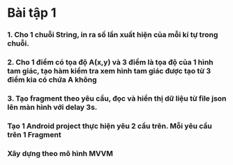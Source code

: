 # Bài tập 1
### 1. Cho 1 chuỗi String, in ra số lần xuất hiện của mỗi kí tự trong chuỗi. 
### 2. Cho 1 điểm có  tọa độ A(x,y) và 3 điểm là tọa độ của 1 hình tam giác, tạo hàm kiểm tra xem hình tam giác được tạo từ 3 điểm kia có chứa A không
### 3. Tạo fragment theo yêu cầu, đọc và hiển thị dữ liệu từ file json lên màn hình với delay 3s.
### Tạo 1 Android project thực hiện yêu 2 cầu trên. Mỗi yêu cầu trên 1 Fragment
### Xây dựng theo mô hình MVVM

 
